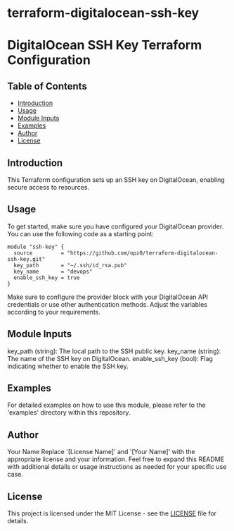# terraform-digitalocean-ssh-key
# DigitalOcean SSH Key Terraform Configuration

## Table of Contents

- [Introduction](#introduction)
- [Usage](#usage)
- [Module Inputs](#module-inputs)
- [Examples](#examples)
- [Author](#author)
- [License](#license)

## Introduction

This Terraform configuration sets up an SSH key on DigitalOcean, enabling secure access to resources.

## Usage

To get started, make sure you have configured your DigitalOcean provider. You can use the following code as a starting point:

```hcl
module "ssh-key" {
  source         = "https://github.com/opz0/terraform-digitalocean-ssh-key.git"
  key_path       = "~/.ssh/id_rsa.pub"
  key_name       = "devops"
  enable_ssh_key = true
}
```
Make sure to configure the provider block with your DigitalOcean API credentials or use other authentication methods. Adjust the variables according to your requirements.

## Module Inputs
key_path (string): The local path to the SSH public key.
key_name (string): The name of the SSH key on DigitalOcean.
enable_ssh_key (bool): Flag indicating whether to enable the SSH key.
## Examples
For detailed examples on how to use this module, please refer to the 'examples' directory within this repository.
## Author
Your Name Replace '[License Name]' and '[Your Name]' with the appropriate license and your information. Feel free to expand this README with additional details or usage instructions as needed for your specific use case.

## License
This project is licensed under the MIT License - see the [LICENSE](https://github.com/opz0/terraform-digitalocean-ssh-key/blob/readme/LICENSE) file for details.


